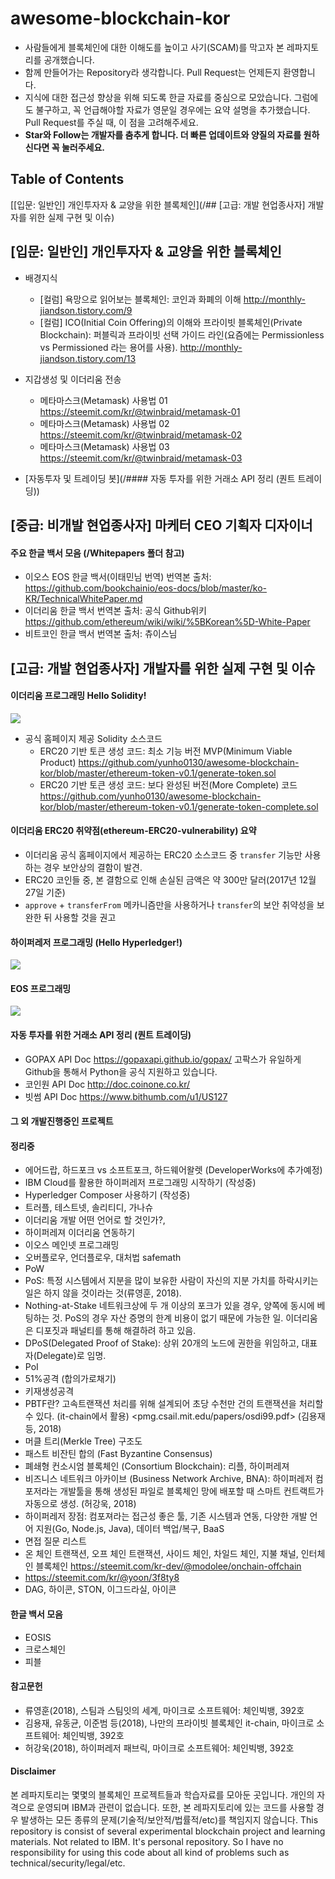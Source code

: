 # awesome-blockchain-kor
- 사람들에게 블록체인에 대한 이해도를 높이고 사기(SCAM)를 막고자 본 레파지토리를 공개했습니다. 
- 함께 만들어가는 Repository라 생각합니다. Pull Request는 언제든지 환영합니다. 
- 지식에 대한 접근성 향상을 위해 되도록 한글 자료를 중심으로 모았습니다. 그럼에도 불구하고, 꼭 언급해야할 자료가 영문일 경우에는 요약 설명을 추가했습니다. Pull Request를 주실 때, 이 점을 고려해주세요. 
- **Star와 Follow는 개발자를 춤추게 합니다. 더 빠른 업데이트와 양질의 자료를 원하신다면 꼭 눌러주세요.**

## Table of Contents
[[입문: 일반인] 개인투자자 & 교양을 위한 블록체인](/## [고급: 개발 현업종사자] 개발자를 위한 실제 구현 및 이슈)


## [입문: 일반인] 개인투자자 & 교양을 위한 블록체인
- 배경지식  
    - [컬럼] 욕망으로 읽어보는 블록체인: 코인과 화폐의 이해 <http://monthly-jiandson.tistory.com/9>  
    - [컬럼] ICO(Initial Coin Offering)의 이해와 프라이빗 블록체인(Private Blockchain): 퍼블릭과 프라이빗 선택 가이드 라인(요즘에는 Permissionless vs Permissioned 라는 용어를 사용). <http://monthly-jiandson.tistory.com/13> 
    
- 지갑생성 및 이더리움 전송
    - 메타마스크(Metamask) 사용법 01 <https://steemit.com/kr/@twinbraid/metamask-01>  
    - 메타마스크(Metamask) 사용법 02 <https://steemit.com/kr/@twinbraid/metamask-02>  
    - 메타마스크(Metamask) 사용법 03 <https://steemit.com/kr/@twinbraid/metamask-03>  

- [자동투자 및 트레이딩 봇](/#### 자동 투자를 위한 거래소 API 정리 (퀀트 트레이딩))

## [중급: 비개발 현업종사자] 마케터 CEO 기획자 디자이너


#### 주요 한글 백서 모음 (/Whitepapers 폴더 참고) 
- 이오스 EOS 한글 백서(이태민님 번역) 번역본 출처: <https://github.com/bookchainio/eos-docs/blob/master/ko-KR/TechnicalWhitePaper.md> 
- 이더리움 한글 백서 번역본 출처: 공식 Github위키 <https://github.com/ethereum/wiki/wiki/%5BKorean%5D-White-Paper>
- 비트코인 한글 백서 번역본 출처: 츄이스님 

## [고급: 개발 현업종사자] 개발자를 위한 실제 구현 및 이슈

#### 이더리움 프로그래밍 Hello Solidity!
![](media/15282674796425.jpg)

- 공식 홈페이지 제공 Solidity 소스코드  
    - ERC20 기반 토큰 생성 코드: 최소 기능 버전 MVP(Minimum Viable Product) <https://github.com/yunho0130/awesome-blockchain-kor/blob/master/ethereum-token-v0.1/generate-token.sol>
    - ERC20 기반 토큰 생성 코드: 보다 완성된 버전(More Complete) 코드 <https://github.com/yunho0130/awesome-blockchain-kor/blob/master/ethereum-token-v0.1/generate-token-complete.sol>

#### 이더리움 ERC20 취약점(ethereum-ERC20-vulnerability) 요약
- 이더리움 공식 홈페이지에서 제공하는 ERC20 소스코드 중 `transfer` 기능만 사용하는 경우 보안상의 결함이 발견. 
- ERC20 코인들 중, 본 결함으로 인해 손실된 금액은 약 300만 달러(2017년 12월 27일 기준)
- `approve` + `transferFrom` 메카니즘만을 사용하거나 `transfer`의 보안 취약성을 보완한 뒤 사용할 것을 권고

#### 하이퍼레저 프로그래밍 (Hello Hyperledger!)
![](media/15282706026711.png)

#### EOS 프로그래밍 
![](media/15286777738059.jpg)

#### 자동 투자를 위한 거래소 API 정리 (퀀트 트레이딩) 
- GOPAX API Doc <https://gopaxapi.github.io/gopax/> 고팍스가 유일하게 Github을 통해서 Python을 공식 지원하고 있습니다. 
- 코인원 API Doc <http://doc.coinone.co.kr/>
- 빗썸 API Doc <https://www.bithumb.com/u1/US127>

#### 그 외 개발진행중인 프로젝트

#### 정리중 
- 에어드랍, 하드포크 vs 소프트포크, 하드웨어왈렛 (DeveloperWorks에 추가예정)
- IBM Cloud를 활용한 하이퍼레저 프로그래밍 시작하기 (작성중)
- Hyperledger Composer 사용하기 (작성중) 
- 트러플, 테스트넷, 솔리티디, 가나슈
- 이더리움 개발 어떤 언어로 할 것인가?, 
- 하이퍼레져 이더리움 연동하기
- 이오스 메인넷 프로그래밍
- 오버플로우, 언더플로우, 대처법 safemath
- PoW
- PoS: 특정 시스템에서 지분을 많이 보유한 사람이 자신의 지분 가치를 하락시키는 일은 하지 않을 것이라는 것(류영훈, 2018).
- Nothing-at-Stake 네트워크상에 두 개 이상의 포크가 있을 경우, 양쪽에 동시에 베팅하는 것. PoS의 경우 자산 증명의 한계 비용이 없기 때문에 가능한 일. 이더리움은 디포짓과 패널티를 통해 해결하려 하고 있음.
- DPoS(Delegated Proof of Stake): 상위 20개의 노드에 권한을 위임하고, 대표자(Delegate)로 임명. 
- PoI
- 51%공격 (합의가로채기) 
- 키재생성공격
- PBTF란? 고속트랜잭션 처리를 위해 설계되어 초당 수천만 건의 트랜잭션을 처리할 수 있다. (it-chain에서 활용) <pmg.csail.mit.edu/papers/osdi99.pdf> (김용재 등, 2018)
- 머클 트리(Merkle Tree) 구조도
- 패스트 비잔틴 합의 (Fast Byzantine Consensus) 
- 폐쇄형 컨소시엄 블록체인 (Consortium Blockchain): 리플, 하이퍼레져
- 비즈니스 네트워크 아카이브 (Business Network Archive, BNA): 하이퍼레저 컴포저라는 개발툴을 통해 생성된 파일로 블록체인 망에 배포할 때 스마트 컨트랙트가 자동으로 생성. (허강욱, 2018) 
- 하이퍼레저 장점: 컴포져라는 접근성 좋은 툴, 기존 시스템과 연동, 다양한 개발 언어 지원(Go, Node.js, Java), 데이터 백업/복구, BaaS
- 면접 질문 리스트 
- 온 체인 트랜잭션, 오프 체인 트랜잭션, 사이드 체인, 차일드 체인, 지불 채널, 인터체인
블록체인 <https://steemit.com/kr-dev/@modolee/onchain-offchain>
- https://steemit.com/kr/@yoon/3f8ty8
- DAG, 하이콘, STON, 이그드라실, 아이콘

#### 한글 백서 모음
- EOSIS
- 크로스체인 
- 피블 


#### 참고문헌
- 류영훈(2018), 스팀과 스팀잇의 세계, 마이크로 소프트웨어: 체인빅뱅, 392호
- 김용재, 유동균, 이준범 등(2018), 나만의 프라이빗 블록체인 it-chain, 마이크로 소프트웨어: 체인빅뱅, 392호
- 허강욱(2018), 하이퍼레저 패브릭, 마이크로 소프트웨어: 체인빅뱅, 392호


#### Disclaimer
본 레파지토리는 몇몇의 블록체인 프로젝트들과 학습자료를 모아둔 곳입니다. 개인의 자격으로 운영되며 IBM과 관련이 없습니다. 또한, 본 레파지토리에 있는 코드를 사용할 경우 발생하는 모든 종류의  문제(기술적/보안적/법률적/etc)를 책임지지 않습니다. This repository is consist of several experimental blockchain project and learning materials. Not related to IBM. It's personal repository. So I have no responsibility for using this code about all kind of problems such as technical/security/legal/etc. 

